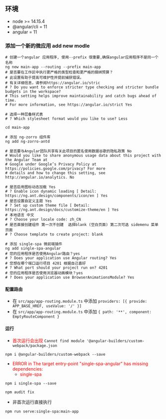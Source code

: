 ## 环境
 - node >= 14.15.4
 - @angular/cli = 11
 - angular = 11
### 添加一个新的微应用 add new modle

```shell script
# 创建一个angular 应用程序, 使用--prefix 很重要,确保angular应用程序不是同一个名称
ng new main-app --routing --prefix main-app
# 是否要在工作区中执行更严格的类型检查和更严格的捆绑预算？
# 此设置有助于提高可维护性并提前捕获错误。
# 有关详细信息，请参阅https://angular.io/stric 
# ? Do you want to enforce stricter type checking and stricter bundle budgets in the workspace?
# This setting helps improve maintainability and catch bugs ahead of time.
# For more information, see https://angular.io/strict Yes

# 选择一种层叠样式表
# ? Which stylesheet format would you like to use? Less

cd main-app

# 添加 ng-zorro 组件库
ng add ng-zorro-antd

# 是否要与Angular团队共享有关此项目的匿名使用数据谷歌的隐私政策 No
# Would you like to share anonymous usage data about this project with the Angular Team at
# Google under Google’s Privacy Policy at https://policies.google.com/privacy? For more
# details and how to change this setting, see http://angular.io/analytics. No

# 是否启用图标动态加载 Yes
# ? Enable icon dynamic loading [ Detail: https://ng.ant.design/components/icon/en ] Yes
# 是否设置自定义主题 Yes
# ? Set up custom theme file [ Detail: https://ng.ant.design/docs/customize-theme/en ] Yes
# 本地语言 中文
# ? Choose your locale code: zh_CN
# 是否直接创建组件 第一次不创建  选择blank (空白页面) 第二次可选 sidemenu 菜单页面
# ? Choose template to create project: blank

# 添加 single-spa 微前端插件
ng add single-spa-angular
# 您的应用程序是否使用Angular路由？yes
# ? Does your application use Angular routing? Yes
# 您想在哪个端口运行项目 4201 根据自己喜好
# ? What port should your project run on? 4201
# 您的应用程序是否使用浏览器动画模块？yes
# ? Does your application use BrowserAnimationsModule? Yes
```
#### 配置路由

- 在 `src/app/app-routing.module.ts` 中添加 `providers: [{ provide: APP_BASE_HREF, useValue: '/' }]`
- 在 `src/app/app-routing.module.ts` 中添加 `{ path: '**', component: EmptyRouteComponent }`

#### 运行
- <span style="color: red">首次运行会出现</span> `Cannot find module '@angular-builders/custom-webpack/package.json`
```shell script
npm i @angular-builders/custom-webpack --save
```
- <span style="color: red">ERROR in The target entry-point "single-spa-angular" has missing dependencies:</span>
   - <span style="color: red">single-spa</span>
```shell script
npm i single-spa --save
```
```shell script
npm audit fix
```
- 非首次运行直接执行
```shell script
npm run serve:single-spa:main-app
```

